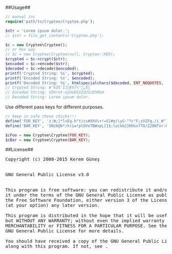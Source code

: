 ##Usage##

```php
// manual inc
require('path/to/Cryptee/Cryptee.php');

$str = 'Lorem ipsum dolor.';
// $str = file_get_contents('Cryptee.php');

$c = new Cryptee\Cryptee();
// or hex way
// $c = new Cryptee\Cryptee(null, Cryptee::HEX);
$crypted = $c->crypt($str);
$encoded = $c->encode($str);
$decoded = $c->decode($encoded);
printf('Crypted String: %s', $crypted);
printf('Encoded String: %s', $encoded);
printf('Decoded String: %s', htmlspecialchars($decoded, ENT_NOQUOTES, 'UTF-8'));
// Crypted String: W˜kžß¨ÍJKV]%'„Ë
// Encoded String: V5hrnt-ozUoDS1ZdJScEhMsH
// Decoded String: Lorem ipsum dolor.
```

Use different pass keys for different purposes.

```php
// keep in safe these chicks!!!
define('FOO_KEY', 'z:W;[*l>Eq.h"t)cs#XhU\+!=S]#q)\yG-"?c"F;zVZFq./i_W"}"6^/=x$q)$');
define('BAR_KEY', 'SNz6@b*/k(iw!plOVeTBWxpL[1$;la|kb2}KHsx7TO/Z28NTxr:QqTCNV$*v1S');

$cFoo = new Cryptee\Cryptee(FOO_KEY);
$cBar = new Cryptee\Cryptee(BAR_KEY);
```

##License##

<pre>
Copyright (c) 2008-2015 Kerem Güneş
   <http://qeremy.com>

GNU General Public License v3.0
   <http://www.gnu.org/licenses/gpl-3.0.txt>

This program is free software: you can redistribute it and/or modify
it under the terms of the GNU General Public License as published by
the Free Software Foundation, either version 3 of the License, or
(at your option) any later version.

This program is distributed in the hope that it will be useful,
but WITHOUT ANY WARRANTY; without even the implied warranty of
MERCHANTABILITY or FITNESS FOR A PARTICULAR PURPOSE. See the
GNU General Public License for more details.

You should have received a copy of the GNU General Public License
along with this program. If not, see <http://www.gnu.org/licenses/>.
</pre>
